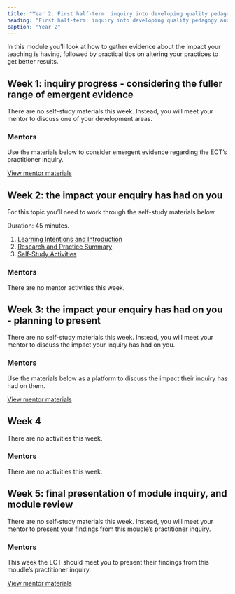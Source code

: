 ```yaml
---
title: "Year 2: First half-term: inquiry into developing quality pedagogy and making productive use of assessment (part 3)"
heading: "First half-term: inquiry into developing quality pedagogy and making productive use of assessment (part 3)"
caption: "Year 2"
---
```


In this module you’ll look at how to gather evidence about the impact your teaching is having, followed by practical tips on altering your practices to get better results.

## Week 1: inquiry progress - considering the fuller range of emergent evidence

There are no self-study materials this week. Instead, you will meet your mentor to discuss one of your development areas.


### Mentors

Use the materials below to consider emergent evidence regarding the ECT’s practitioner inquiry.

[View mentor materials](/ucl/year-2-inquiry-into-developing-quality-pedagogy-and-making-productive-use-of-assessment-part-3/summer-week-1-mentor-materials)

## Week 2: the impact your enquiry has had on you

For this topic you’ll need to work through the self-study materials below.

Duration: 45 minutes.

1. [Learning Intentions and Introduction](/ucl/year-2-inquiry-into-developing-quality-pedagogy-and-making-productive-use-of-assessment-part-3/summer-week-2-ect-learning-intentions-and-introduction)
2. [Research and Practice Summary](/ucl/year-2-inquiry-into-developing-quality-pedagogy-and-making-productive-use-of-assessment-part-3/summer-week-2-ect-research-and-practice-summary)
3. [Self-Study Activities](/ucl/year-2-inquiry-into-developing-quality-pedagogy-and-making-productive-use-of-assessment-part-3/summer-week-2-ect-self-study-activities)

### Mentors

There are no mentor activities this week.

## Week 3: the impact your enquiry has had on you - planning to present

There are no self-study materials this week. Instead, you will meet your mentor to discuss the impact your inquiry has had on you.


### Mentors

Use the materials below as a platform to discuss the impact their inquiry has had on them.

[View mentor materials](/ucl/year-2-inquiry-into-developing-quality-pedagogy-and-making-productive-use-of-assessment-part-3/summer-week-3-mentor-materials)

## Week 4

There are no activities this week.


### Mentors

There are no activities this week.

## Week 5: final presentation of module inquiry, and module review

There are no self-study materials this week. Instead, you will meet your mentor to present your findings from this moudle’s practitioner inquiry.


### Mentors

This week the ECT should meet you to present their findings from this moudle’s practitioner inquiry.

[View mentor materials](/ucl/year-2-inquiry-into-developing-quality-pedagogy-and-making-productive-use-of-assessment-part-3/summer-week-5-mentor-materials)
